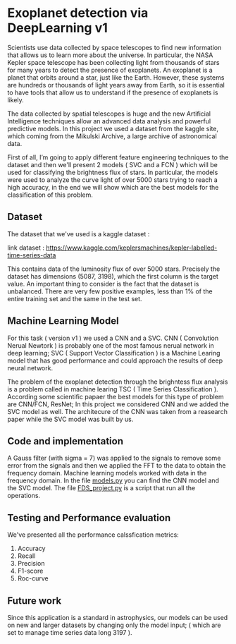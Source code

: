 # Exoplanet detection via DeepLearning v1


Scientists use data collected by space telescopes to find new information that allows us to learn more about the universe. In particular, the NASA Kepler space telescope has been collecting light from thousands of stars for many years to detect the presence of exoplanets. An exoplanet is a planet that orbits around a star, just like the Earth. However, these systems are hundreds or thousands of light years away from Earth, so it is essential to have tools that allow us to understand if the presence of exoplanets is likely.

The data collected by spatial telescopes is huge and the new Artificial Intelligence techniques allow an advanced data analysis and powerful predictive models. In this project we used a dataset from the kaggle site, which coming from the Mikulski Archive, a large archive of astronomical data.

First of all, I’m going to apply different feature engineering techniques to the dataset and then we'll present 2 models ( SVC and a FCN ) which will be used for classifying the brightness flux of stars. 
In particular, the models were used to analyze the curve light of over 5000 stars trying to reach a high accuracy, in the end we will show which are the best models for the classification of this problem.



## Dataset

The dataset that we've used is a kaggle dataset :

link dataset : https://www.kaggle.com/keplersmachines/kepler-labelled-time-series-data

This contains data of the luminosity flux of over 5000 stars. Precisely the dataset has dimensions (5087, 3198), which the first column is the target value.
An important thing to consider is the fact that the dataset is unbalanced. There are very few positive examples, less than 1% of the entire training set and the same in the test set. 



## Machine Learning Model

For this task ( version v1 ) we used a CNN and a SVC. CNN ( Convolution Nerual Newtork ) is probably one of the most famous nerual network in deep learning; 
SVC ( Support Vector Classification ) is a Machine Learing model that has good performance and could approach the results of deep neural network.

The problem of the exoplanet detection through the brighntess flux analysis is a problem called in machine learing TSC ( Time Series Classification ).
According some scientific papaer the best models for this type of problem are CNN/FCN, ResNet; In this project we considered CNN and we added the SVC model as well. The architecure of the CNN was taken from a reasearch paper while the SVC model was built by us.




## Code and implementation


A Gauss filter (with sigma = 7) was applied to the signals to remove some error from the signals and then we applied the FFT to the data to obtain the frequency domain. Machine learning models worked with data in the frequency domain.
In the file [models.py](https://github.com/senad96/exoplanet-detection-via-DeepLearning_v1/blob/main/models.py) you can find the CNN model and the SVC model.
The file [FDS_project.py](https://github.com/senad96/exoplanet-detection-via-DeepLearning_v1/blob/main/FDS_project.py) is a script that run all the operations. 



## Testing and Performance evaluation

We've presented all the performance calssfication metrics: 

1) Accuracy
2) Recall
3) Precision
4) F1-score
5) Roc-curve



## Future work

Since this application is a standard in astrophysics, our models can be used on new and larger datasets by changing only the model input; ( which are set to manage time series data long 3197 ).







